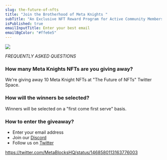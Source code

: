 ```yaml
---
slug: the-future-of-nfts
title: "Join the Brotherhood of Meta Knights "
subTitle: "An Exclusive NFT Reward Program for Active Community Members "
isPublished: true
emailInputTitle: Enter your best email
emailBgColor: "#ffe6e5"
---
```

![](/img/content/campaigns/the-future-of-nfts.png)

*FREQUENTLY ASKED QUESTIONS*

### How many Meta Knights NFTs are you giving away?

We're giving away 10 Meta Knight NFTs at "The Future of NFTs" Twitter Space. 

### How will the winners be selected?

Winners will be selected on a "first come first serve" basis. 

### How to enter the giveaway?

* Enter your email address 
* Join our [Discord](https://discord.com/invite/meta-blocks) 
* Follow us on [Twitter](https://twitter.com/MetaBlocksHQ)

https://twitter.com/MetaBlocksHQ/status/1468580113163776003